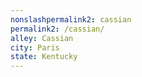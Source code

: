 ```yaml
---
﻿nonslashpermalink2: cassian
permalink2: /cassian/
alley: Cassian
city: Paris
state: Kentucky
---
```

